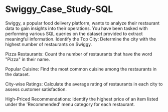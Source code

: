 # Swiggy_Case_Study-SQL
Swiggy, a popular food delivery platform, wants to analyze their restaurant data to gain insights into their operations. You have been tasked with performing various SQL queries on the dataset provided to extract meaningful information. Identify the Top City: Determine the city with the highest number of restaurants on Swiggy.

Pizza Restaurants: Count the number of restaurants that have the word "Pizza" in their name.

Popular Cuisine: Find the most common cuisine among the restaurants in the dataset.

City-wise Ratings: Calculate the average rating of restaurants in each city to assess customer satisfaction.

High-Priced Recommendations: Identify the highest price of an item listed under the 'Recommended' menu category for each restaurant.
